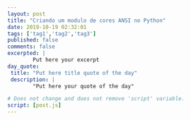 ```yaml
---
layout: post
title: "Criando um modulo de cores ANSI no Python"
date: 2019-10-19 02:32:01
tags: ['tag1','tag2','tag3']
published: false
comments: false
excerpted: |
        Put here your excerpt
day_quote:
 title: "Put here title quote of the day"
 description: |
        "Put here your quote of the day"

# Does not change and does not remove 'script' variable.
script: [post.js]
---
```


<!-- Write from here your post !!! -->
